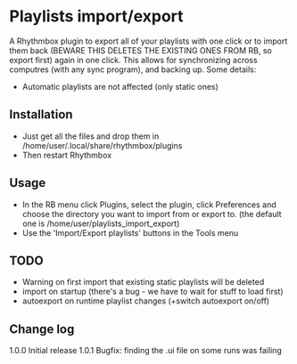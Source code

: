 Playlists import/export
==========================
A Rhythmbox plugin to export all of your playlists with one click or to import them back (BEWARE THIS DELETES THE EXISTING ONES FROM RB, so export first) again in one click. This allows for synchronizing across computres (with any sync program), and backing up.
Some details:
- Automatic playlists are not affected (only static ones)

Installation
--------------------
- Just get all the files and drop them in /home/user/.local/share/rhythmbox/plugins
- Then restart Rhythmbox

Usage
--------------------
- In the RB menu click Plugins, select the plugin, click Preferences and choose the directory you want to import from or export to. (the default one is /home/user/playlists_import_export)
- Use the 'Import/Export playlists' buttons in the Tools menu

TODO
--------------------
- Warning on first import that existing static playlists will be deleted
- import on startup (there's a bug - we have to wait for stuff to load first) 
- autoexport on runtime playlist changes (+switch autoexport on/off)
      
Change log
--------------------
1.0.0 Initial release
1.0.1 Bugfix: finding the .ui file on some runs was failing

